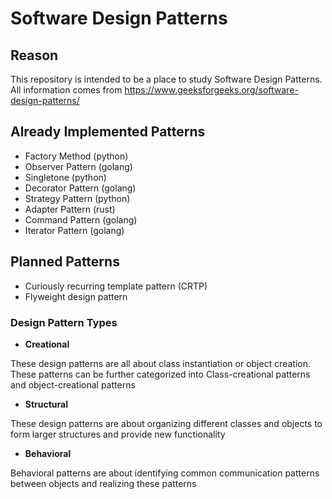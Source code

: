 # Software Design Patterns

## Reason

This repository is intended to be a place to study Software Design Patterns.
All information comes from <https://www.geeksforgeeks.org/software-design-patterns/>

## Already Implemented Patterns

* Factory Method (python)
* Observer Pattern (golang)
* Singletone (python)
* Decorator Pattern (golang)
* Strategy Pattern (python)
* Adapter Pattern (rust)
* Command Pattern (golang)
* Iterator Pattern (golang)

## Planned Patterns

* Curiously recurring template pattern (CRTP)
* Flyweight design pattern

### Design Pattern Types

* **Creational**

These design patterns are all about class instantiation or object creation. These patterns can be further categorized into Class-creational patterns and object-creational patterns

* **Structural**

These design patterns are about organizing different classes and objects to form larger structures and provide new functionality

* **Behavioral**

Behavioral patterns are about identifying common communication patterns between objects and realizing these patterns

